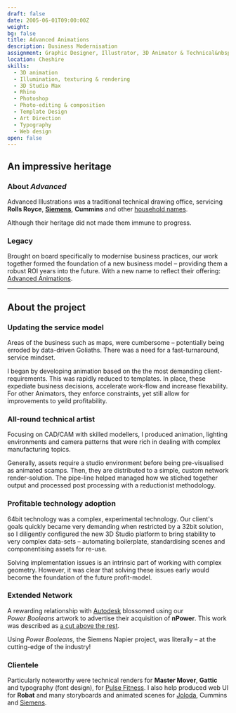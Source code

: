 ```yaml
---
draft: false
date: 2005-06-01T09:00:00Z
weight:
bg: false
title: Advanced Animations
description: Business Modernisation
assignment: Graphic Designer, Illustrator, 3D Animator & Technical&nbsp;Engineer
location: Cheshire
skills:
  - 3D animation
  - Illumination, texturing & rendering
  - 3D Studio Max
  - Rhino
  - Photoshop
  - Photo-editing & composition
  - Template Design
  - Art Direction
  - Typography
  - Web design
open: false
---
```


<!--{{/* <flickity src="3si/images/3si-sales.jpg" title="3Si marketing content" selectCell="flkty.selectCell( value, isWrapped, isInstant )" > */}}
-->

## An impressive heritage

### About _Advanced_
Advanced Illustrations was a traditional technical drawing office, servicing **Rolls&nbsp;Royce**, [**Siemens**](https://vimeo.com/124142652), **Cummins** and other [household names](https://www.youtube.com/channel/UCUTHkGhyZ6eOvesWGjAczFQ).

Although their&nbsp;heritage did not made them immune to&nbsp;progress.

### Legacy

Brought on board specifically to modernise business practices, our work together formed the foundation of a new business model – providing them a robust ROI years into the&nbsp;future. With a new name to reflect their offering: [Advanced&nbsp;Animations](http://www.advancedanimations.co.uk/).


<!--### Preview

<a ondragstart="return false" style="visibility: visible;" class="btn portfolioVisibility" data-selector=".cell07" onclick="static();document.getElementById('togglebox').checked = true;">Napier Still</a>
-->

<!--### Visit
https://www.advancedanimations.co.uk/

[Napier Animation](https://vimeo.com/124142652) [Joloda - 9214c](https://vimeo.com/124142651) [Typeface design](http://inspiredlabs.co.uk/pulse-fitness/sol-x-specimen/)
-->

* * *

## About the <!--Business Modernisation--> project<!-- in detail-->

### Updating the service&nbsp;model

Areas of the business such as maps, were cumbersome – potentially being erroded by data-driven Goliaths. There was a need for a fast-turnaround, service&nbsp;mindset.

I began by developing animation based on the the most demanding client-requirements. This was rapidly reduced to templates. In place, these expediate business decisions, accelerate work-flow and increase flexability. For other Animators, they enforce constraints, yet still allow for improvements to yeild&nbsp;profitability.

### All-round technical artist

Focusing on CAD/CAM with skilled modellers, I produced animation, lighting environments and camera patterns that were rich in dealing with complex manufacturing&nbsp;topics.

Generally, assets require a studio environment before being pre-visualised as animated scamps. Then, they are distributed to a simple, custom network render-solution. The pipe-line helped managed how we stiched together output and processed post processing with a reductionist methodology.

### Profitable technology adoption

64bit technology was a complex, experimental technology. Our client's goals quickly became very demanding when restricted by a 32bit solution, so I diligently configured the new 3D Studio platform to bring stability to very complex data-sets – automating boilerplate, standardising scenes and componentising assets for&nbsp;re-use.

Solving implementation issues is an intrinsic part of working with complex geometry. However, it was clear that solving these issues early would become the foundation of the future&nbsp;profit-model.

### Extended Network

A rewarding relationship with [Autodesk](https://www.advancedanimations.co.uk/portfolio/joloda-autodesk-sales-promo/) blossomed using our _Power&nbsp;Booleans_ artwork to advertise their acquisition of **nPower**. This work was described as [a cut above the rest](http://www.npowersoftware.com/booleans/pbgallery.htm).

Using _Power&nbsp;Booleans,_ the Siemens&nbsp;Napier project, was literally – at the cutting-edge of the&nbsp;industry!

### Clientele

Particularly noteworthy were technical renders for **Master Mover**, **Gattic** and typography (font design), for [Pulse Fitness](http://inspiredlabs.co.uk/pulse-fitness/sol-x-specimen/). I also help produced web UI for **Robat** and many storyboards and animated scenes for [Joloda](https://vimeo.com/124142651), Cummins and [Siemens](https://vimeo.com/124142652).

<!--### Diverse technical challenges
network render-farm, etc.-->
